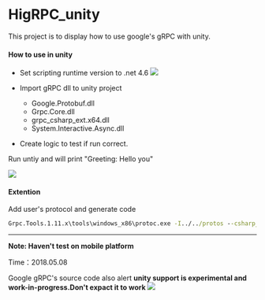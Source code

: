 # HigRPC_unity

This project is to display how to use google's gRPC with unity.

#### How to use in unity
- Set scripting runtime version to .net 4.6
[![](https://raw.githubusercontent.com/hiramtan/HigRPC_unity/master/others/20180508160421.png)](https://raw.githubusercontent.com/hiramtan/HigRPC_unity/master/others/20180508160421.png)

- Import gRPC dll to unity project
    - Google.Protobuf.dll
    - Grpc.Core.dll
    - grpc_csharp_ext.x64.dll
    - System.Interactive.Async.dll
- Create logic to test if run correct.

Run untiy and will print "Greeting: Hello you"

[![](https://raw.githubusercontent.com/hiramtan/HigRPC_unity/master/others/20180509172522.png)](https://raw.githubusercontent.com/hiramtan/HigRPC_unity/master/others/20180509172522.png)


#### Extention
 Add user's protocol and generate code
``` cmd
Grpc.Tools.1.11.x\tools\windows_x86\protoc.exe -I../../protos --csharp_out Greeter --grpc_out Greeter ../../protos/helloworld.proto --plugin=protoc-gen-grpc=packages/Grpc.Tools.1.11.x/tools/windows_x86/grpc_csharp_plugin.exe
```
-----
**Note: Haven't test on mobile platform**

Time：2018.05.08

Google gRPC's source code also alert **unity support is experimental and work-in-progress.Don't expact it to work**
[![](https://raw.githubusercontent.com/hiramtan/HigRPC_unity/master/others/20180509171233.png)](https://raw.githubusercontent.com/hiramtan/HigRPC_unity/master/others/20180509171233.png)

